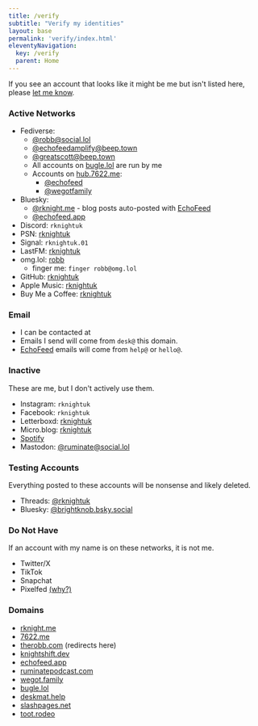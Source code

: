 ```yaml
---
title: /verify
subtitle: "Verify my identities"
layout: base
permalink: 'verify/index.html'
eleventyNavigation:
  key: /verify
  parent: Home
---
```


If you see an account that looks like it might be me but isn't listed here, please [let me know](/contact).

### Active Networks

- Fediverse: 
    - [@robb@social.lol](https://social.lol/@robb)
    - [@echofeedamplify@beep.town](https://beep.town/@echofeedamplify)
    - [@greatscott@beep.town](https://beep.town/@greatscott)
    - All accounts on [bugle.lol](https://bugle.lol) are run by me
    - Accounts on [hub.7622.me](https://hub.7622.me):
      - [@echofeed](https://hub.7622.me/@echofeed)
      - [@wegotfamily](https://hub.7622.me/@wegotfamily)
- Bluesky: 
  - [@rknight.me](https://bsky.app/profile/rknight.me) - blog posts auto-posted with [EchoFeed](https://echofeed.app)
  - [@echofeed.app](https://bsky.app/profile/echofeed.app)
- Discord: `rknightuk`
- PSN: [rknightuk](https://psnprofiles.com/rknightuk)
- Signal: `rknightuk.01`
- LastFM: [rknightuk](https://last.fm/user/rknightuk)
- omg.lol: [robb](https://robb.omg.lol)
  - finger me: `finger robb@omg.lol`
- GitHub: [rknightuk](https://github.com/rknightuk)
- Apple Music: [rknightuk](https://music.apple.com/profile/rknightuk)
- Buy Me a Coffee: [rknightuk](https://www.buymeacoffee.com/rknightuk)

### Email

- I can be contacted at <a href="javascript:location='mailto:\u0072\u006f\u0062\u0062\u0040\u006f\u006d\u0067\u002e\u006c\u006f\u006c';void 0"><script type="text/javascript">document.write('\u0072\u006f\u0062\u0062\u0040\u006f\u006d\u0067\u002e\u006c\u006f\u006c')</script></a> 
- Emails I send will come from `desk@` this domain. 
- [EchoFeed](https://echofeed.app) emails will come from `help@` or `hello@`.

### Inactive

These are me, but I don't actively use them.

- Instagram: `rknightuk`
- Facebook: `rknightuk`
- Letterboxd: [rknightuk](https://letterboxd.com/rknightuk/)
- Micro.blog: [rknightuk](https://rknightuk.micro.blog/)
- [Spotify](https://open.spotify.com/user/21axpeczwbtmslt5dkexklwiy)
- Mastodon: [@ruminate@social.lol](https://social.lol/@ruminate)

### Testing Accounts

Everything posted to these accounts will be nonsense and likely deleted.

- Threads: [@rknightuk](https://threads.net/@rknightuk)
- Bluesky: [@brightknob.bsky.social](https://bsky.app/profile/brightknob.bsky.social)

### Do Not Have

If an account with my name is on these networks, it is not me.

- Twitter/X
- TikTok
- Snapchat
- Pixelfed [(why?)](https://rknight.me/blog/doubts-about-pixelfed/)

### Domains

- [rknight.me](https://rknight.me)
- [7622.me](https://7622.me)
- [therobb.com](http://therobb.com) (redirects here)
- [knightshift.dev](https://knightshift.dev)
- [echofeed.app](https://echofeed.app)
- [ruminatepodcast.com](https://ruminatepodcast.com)
- [wegot.family](https://wegot.family)
- [bugle.lol](https://bugle.lol)
- [deskmat.help](https://deskmat.help)
- [slashpages.net](https://slashpages.net)
- [toot.rodeo](https://toot.rodeo)